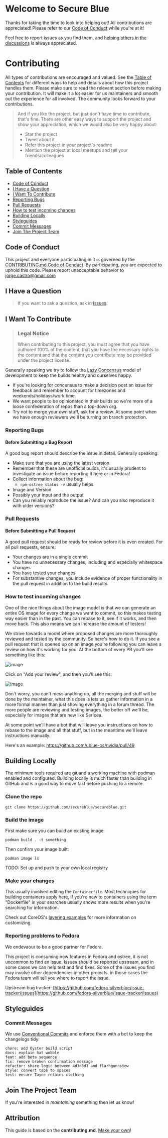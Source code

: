 # Welcome to Secure Blue

Thanks for taking the time to look into helping out!
All contributions are appreciated! 
Please refer to our [Code of Conduct](/CODE_OF_CONDUCT.md) while you're at it!

Feel free to report issues as you find them, and [helping others in the discussions]() is always appreciated.

# Contributing

All types of contributions are encouraged and valued. See the [Table of Contents](#table-of-contents) for different ways to help and details about how this project handles them. Please make sure to read the relevant section before making your contribution. It will make it a lot easier for us maintainers and smooth out the experience for all involved. The community looks forward to your contributions. 

> And if you like the project, but just don't have time to contribute, that's fine. There are other easy ways to support the project and show your appreciation, which we would also be very happy about:
> - Star the project
> - Tweet about it
> - Refer this project in your project's readme
> - Mention the project at local meetups and tell your friends/colleagues

## Table of Contents

- [Code of Conduct](#code-of-conduct)
- [I Have a Question](#i-have-a-question)
- [I Want To Contribute](#i-want-to-contribute)
- [Reporting Bugs](#reporting-bugs)
- [Pull Requests](#pull-requests)
- [How to test incoming changes](#how-to-test-incoming-changes)
- [Building Locally](#building-locally)
- [Styleguides](#styleguides)
- [Commit Messages](#commit-messages)
- [Join The Project Team](#join-the-project-team)

## Code of Conduct

This project and everyone participating in it is governed by the
[CONTRIBUTING.md Code of Conduct](/CODE_OF_CONDUCT.md).
By participating, you are expected to uphold this code. Please report unacceptable behavior
to jorge.castro@gmail.com

## I Have a Question

> If you want to ask a question, ask in [Issues](https://github.com/secureblue/secureblue/issues).

## I Want To Contribute

> ### Legal Notice 
> When contributing to this project, you must agree that you have authored 100% of the content, that you have the necessary rights to the content and that the content you contribute may be provided under the project license.

Generally speaking we try to follow the [Lazy Concensus](http://lazyconcens.us/) model of development to keep the builds healthy and ourselves happy. 
   - If you're looking for concensus to make a decision post an issue for feedback and remember to account for timezones and weekends/holidays/work time. 
   - We want people to be opinionated in their builds so we're more of a loose confederation of repos than a top-down org.
   - Try not to merge your own stuff, ask for a review. At some point when we have enough reviewers we'll be turning on branch protection. 

### Reporting Bugs

#### Before Submitting a Bug Report

A good bug report should describe the issue in detail. Generally speaking:

- Make sure that you are using the latest version.
- Remember that these are unofficial builds, it's usually prudent to investigate an issue before reporting it here or in Fedora!
- Collect information about the bug:
  - `rpm-ostree status -v` usually helps
- Image and Version 
- Possibly your input and the output
- Can you reliably reproduce the issue? And can you also reproduce it with older versions?

### Pull Requests

#### Before Submitting a Pull Request

A good pull request should be ready for review before it is even created. For all pull requests, ensure:

- Your changes are in a single commit
- You have no unnecessary changes, including and especially whitespace changes
- You have tested your changes
- For substantive changes, you include evidence of proper functionality in the pull request in addition to the build results.

### How to test incoming changes

One of the nice things about the image model is that we can generate an entire OS image for every change we want to commit, so this makes testing way easier than in the past. You can rebase to it, see if it works, and then move back. This also means we can increase the amount of testers! 

We strive towards a model where proposed changes are more thoroughly reviewed and tested by the community. So here's how to do it. If you see a pull request that is opened up on an image you're following you can leave a review on how it's working for you. At the bottom of every PR you'll see something like this: 

![image](https://user-images.githubusercontent.com/1264109/221305388-3860fc07-212c-4eb9-80d9-5d7a35a77f46.png)

Click on "Add your review", and then you'll see this: 

![image](https://user-images.githubusercontent.com/1264109/221307636-5e312e48-821f-4206-848f-7fbc2c91cd78.png)

Don't worry, you can't mess anything up, all the merging and stuff will be done by the maintainer, what this does is lets us gather information in a more formal manner than just shoving everything in a forum thread. The more people are reviewing and testing images, the better off we'll be, especially for images that are new like Sericea.

At some point we'll have a bot that will leave you instructions on how to rebase to the image and all that stuff, but in the meantime we'll leave instructions manually. 

Here's an example: https://github.com/ublue-os/nvidia/pull/49

## Building Locally

The minimum tools required are git and a working machine with podman enabled and configured. 
Building locally is much faster than building in GitHub and is a good way to move fast before pushing to a remote.

### Clone the repo

    git clone https://github.com/secureblue/secureblue.git

### Build the image
    
First make sure you can build an existing image: 
    
    podman build . -t something
    
Then confirm your image built:
    
    podman image ls 

TODO: Set up and push to your own local registry
    
### Make your changes

This usually involved editing the `Containerfile`. Most techniques for building containers apply here, if you're new to containers using the term "Dockerfile" in your searches usually shows more results when you're searching for information. 

Check out CoreOS's [layering examples](https://github.com/coreos/layering-examples) for more information on customizing. 

### Reporting problems to Fedora

We endevaour to be a good partner for Fedora.

This project is consuming new features in Fedora and ostree, it is not uncommon to find an issue.
Issues should be reported upstream, and in some cases we can help test and find fixes. 
Some of the issues you find may involve other dependencies in other projects, in those cases the Fedora team will tell you where to report the issue. 

Upstream bug tracker: [https://github.com/fedora-silverblue/issue-tracker/issues](https://github.com/fedora-silverblue/issue-tracker/issues)

## Styleguides
### Commit Messages

We use [Conventional Commits](https://www.conventionalcommits.org/en/v1.0.0/) and enforce them with a bot to keep the changelogs tidy:

```
chore: add Oyster build script
docs: explain hat wobble
feat: add beta sequence
fix: remove broken confirmation message
refactor: share logic between 4d3d3d3 and flarhgunnstow
style: convert tabs to spaces
test: ensure Tayne retains clothing
```

## Join The Project Team

If you're interested in _maintaining_ something then let us know!

## Attribution
This guide is based on the **contributing.md**. [Make your own](https://contributing.md/)!
